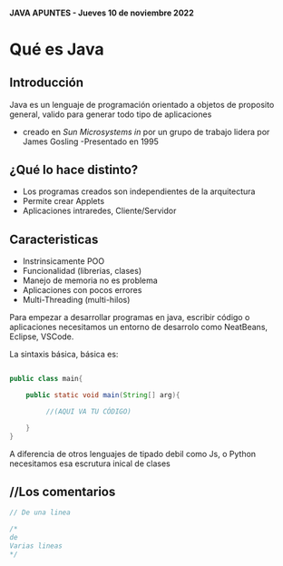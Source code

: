 #### JAVA APUNTES - Jueves 10 de noviembre 2022

# Qué es Java

## Introducción

Java es un lenguaje de programación orientado a objetos de proposito general, valido para generar todo tipo de aplicaciones

- creado en _Sun Microsystems in_ por un grupo de trabajo lidera por James Gosling
  -Presentado en 1995

## ¿Qué lo hace distinto?

- Los programas creados son independientes de la arquitectura
- Permite crear Applets
- Aplicaciones intraredes, Cliente/Servidor

## Caracteristicas

- Instrinsicamente POO
- Funcionalidad (librerias, clases)
- Manejo de memoria no es problema
- Aplicaciones con pocos errores
- Multi-Threading (multi-hilos)

Para empezar a desarrollar programas en java, escribir código o aplicaciones necesitamos un entorno de desarrolo como NeatBeans, Eclipse, VSCode.

La sintaxis básica, básica es:

```Java

public class main{

    public static void main(String[] arg){

         //(AQUI VA TU CÓDIGO)

    }
}
```

A diferencia de otros lenguajes de tipado debil como Js, o Python necesitamos esa escrutura inical de clases

## //Los comentarios

```Java
// De una linea

/*
de
Varias lineas
*/
```
